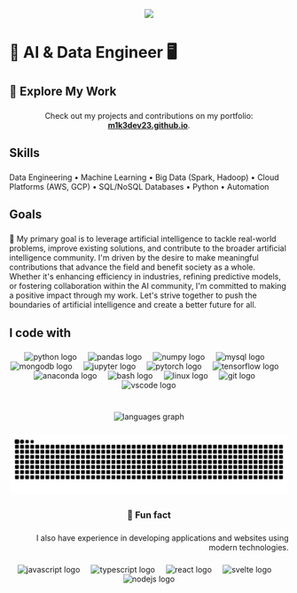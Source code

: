<div align="center">
  <img height="250" src="https://i.giphy.com/dUSkOT39uMA8S1xzh4.webp"  />
</div>

###

<h1 align="left">🧠 AI & Data Engineer 🖥️</h1>

###

<p align="left"I'm Miguel Angel Rios Yañez 👋🏾, a Data Engineer and Software Developer specializing in building scalable data pipelines, optimizing workflows, and creating AI-driven solutions. Based in Mexico, I transform complex data into actionable insights, leveraging tools like Python, Apache Spark, and cloud platforms.</p>

###

<h2 align="left">🔗 Explore My Work</h2>

###

<p align="center">
Check out my projects and contributions on my portfolio: <a href="https://m1k3dev23.github.io/mi-portafolio-web/" target="_blank"><strong>m1k3dev23.github.io</strong></a>.
</p>


###

<h2 align="left">Skills</h2>

###

<p align="left">Data Engineering • Machine Learning • Big Data (Spark, Hadoop) • Cloud Platforms (AWS, GCP) • SQL/NoSQL Databases • Python • Automation</p>

###

<h2 align="left">Goals</h2>

###

<p align="left">🎯 My primary goal is to leverage artificial intelligence to tackle real-world problems, improve existing solutions, and contribute to the broader artificial intelligence community. I'm driven by the desire to make meaningful contributions that advance the field and benefit society as a whole. Whether it's enhancing efficiency in industries, refining predictive models, or fostering collaboration within the AI community, I'm committed to making a positive impact through my work. Let's strive together to push the boundaries of artificial intelligence and create a better future for all.</p>

###

<h2 align="left">I code with</h2>

###

<div align="center">
  <img src="https://cdn.jsdelivr.net/gh/devicons/devicon/icons/python/python-original-wordmark.svg" height="40" alt="python logo"  />
  <img width="12" />
  <img src="https://cdn.jsdelivr.net/gh/devicons/devicon/icons/pandas/pandas-original-wordmark.svg" height="40" alt="pandas logo"  />
  <img width="12" />
  <img src="https://cdn.jsdelivr.net/gh/devicons/devicon/icons/numpy/numpy-original-wordmark.svg" height="40" alt="numpy logo"  />
  <img width="12" />
  <img src="https://cdn.jsdelivr.net/gh/devicons/devicon/icons/mysql/mysql-original-wordmark.svg" height="40" alt="mysql logo"  />
  <img width="12" />
  <img src="https://cdn.jsdelivr.net/gh/devicons/devicon/icons/mongodb/mongodb-original-wordmark.svg" height="40" alt="mongodb logo"  />
  <img width="12" />
  <img src="https://cdn.jsdelivr.net/gh/devicons/devicon/icons/jupyter/jupyter-original-wordmark.svg" height="40" alt="jupyter logo"  />
  <img width="12" />
  <img src="https://cdn.jsdelivr.net/gh/devicons/devicon/icons/pytorch/pytorch-plain-wordmark.svg" height="40" alt="pytorch logo"  />
  <img width="12" />
  <img src="https://cdn.jsdelivr.net/gh/devicons/devicon/icons/tensorflow/tensorflow-original-wordmark.svg" height="40" alt="tensorflow logo"  />
  <img width="12" />
  <img src="https://cdn.jsdelivr.net/gh/devicons/devicon/icons/anaconda/anaconda-original.svg" height="40" alt="anaconda logo"  />
  <img width="12" />
  <img src="https://cdn.jsdelivr.net/gh/devicons/devicon/icons/bash/bash-original.svg" height="40" alt="bash logo"  />
  <img width="12" />
  <img src="https://cdn.jsdelivr.net/gh/devicons/devicon/icons/linux/linux-original.svg" height="40" alt="linux logo"  />
  <img width="12" />
  <img src="https://cdn.jsdelivr.net/gh/devicons/devicon/icons/git/git-original.svg" height="40" alt="git logo"  />
  <img width="12" />
  <img src="https://cdn.jsdelivr.net/gh/devicons/devicon/icons/vscode/vscode-original.svg" height="40" alt="vscode logo"  />
</div>

###

<br clear="both">

<div align="center">
  <img src="https://github-readme-stats.vercel.app/api/top-langs?username=M1K3DEV23&locale=en&hide_title=false&layout=compact&card_width=320&langs_count=5&theme=rose_pine&hide_border=true&order=2" height="150" alt="languages graph"  />
</div>

###

<img src="https://raw.githubusercontent.com/M1K3DEV23/M1K3DEV23/output/snake.svg" alt="Snake animation" />

###

<h3 align="center">🎲 Fun fact</h3>

###

<p align="right">I also have experience in developing applications and websites using modern technologies.</p>

###

<div align="center">
  <img src="https://cdn.jsdelivr.net/gh/devicons/devicon/icons/javascript/javascript-original.svg" height="40" alt="javascript logo"  />
  <img width="12" />
  <img src="https://cdn.jsdelivr.net/gh/devicons/devicon/icons/typescript/typescript-original.svg" height="40" alt="typescript logo"  />
  <img width="12" />
  <img src="https://cdn.jsdelivr.net/gh/devicons/devicon/icons/react/react-original.svg" height="40" alt="react logo"  />
  <img width="12" />
  <img src="https://cdn.jsdelivr.net/gh/devicons/devicon/icons/svelte/svelte-original.svg" height="40" alt="svelte logo"  />
  <img width="12" />
  <img src="https://cdn.jsdelivr.net/gh/devicons/devicon/icons/nodejs/nodejs-original.svg" height="40" alt="nodejs logo"  />
</div>

###
